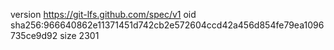 version https://git-lfs.github.com/spec/v1
oid sha256:966640862e11371451d742cb2e572604ccd42a456d854fe79ea1096735ce9d92
size 2301
